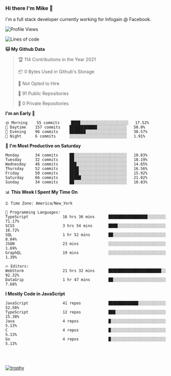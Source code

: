 ### Hi there I'm Mike 👋
I'm a full stack developer currently working for Infogain @ Facebook.

<!--START_SECTION:waka-->
![Profile Views](http://img.shields.io/badge/Profile%20Views-1-blue)

![Lines of code](https://img.shields.io/badge/From%20Hello%20World%20I%27ve%20Written-1.2%20million%20lines%20of%20code-blue)

**🐱 My Github Data** 

> 🏆 114 Contributions in the Year 2021
 > 
> 📦 0 Bytes Used in Github's Storage 
 > 
> 🚫 Not Opted to Hire
 > 
> 📜 91 Public Repositories 
 > 
> 🔑 0 Private Repositories  
 > 
**I'm an Early 🐤** 

```text
🌞 Morning    55 commits     ████░░░░░░░░░░░░░░░░░░░░░   17.52% 
🌆 Daytime    157 commits    ████████████░░░░░░░░░░░░░   50.0% 
🌃 Evening    96 commits     ███████░░░░░░░░░░░░░░░░░░   30.57% 
🌙 Night      6 commits      ░░░░░░░░░░░░░░░░░░░░░░░░░   1.91%

```
📅 **I'm Most Productive on Saturday** 

```text
Monday       34 commits     ██░░░░░░░░░░░░░░░░░░░░░░░   10.83% 
Tuesday      32 commits     ██░░░░░░░░░░░░░░░░░░░░░░░   10.19% 
Wednesday    46 commits     ███░░░░░░░░░░░░░░░░░░░░░░   14.65% 
Thursday     52 commits     ████░░░░░░░░░░░░░░░░░░░░░   16.56% 
Friday       50 commits     ████░░░░░░░░░░░░░░░░░░░░░   15.92% 
Saturday     66 commits     █████░░░░░░░░░░░░░░░░░░░░   21.02% 
Sunday       34 commits     ██░░░░░░░░░░░░░░░░░░░░░░░   10.83%

```


📊 **This Week I Spent My Time On** 

```text
⌚︎ Time Zone: America/New_York

💬 Programming Languages: 
TypeScript               16 hrs 36 mins      █████████████████░░░░░░░░   71.17% 
SCSS                     3 hrs 54 mins       ████░░░░░░░░░░░░░░░░░░░░░   16.72% 
SQL                      1 hr 52 mins        ██░░░░░░░░░░░░░░░░░░░░░░░   8.04% 
JSON                     23 mins             ░░░░░░░░░░░░░░░░░░░░░░░░░   1.69% 
GraphQL                  19 mins             ░░░░░░░░░░░░░░░░░░░░░░░░░   1.39%

🔥 Editors: 
WebStorm                 21 hrs 32 mins      ███████████████████████░░   92.32% 
DataGrip                 1 hr 47 mins        ██░░░░░░░░░░░░░░░░░░░░░░░   7.68%

```

**I Mostly Code in JavaScript** 

```text
JavaScript               41 repos            █████████████░░░░░░░░░░░░   52.56% 
TypeScript               12 repos            ███░░░░░░░░░░░░░░░░░░░░░░   15.38% 
Java                     4 repos             █░░░░░░░░░░░░░░░░░░░░░░░░   5.13% 
C                        4 repos             █░░░░░░░░░░░░░░░░░░░░░░░░   5.13% 
Go                       4 repos             █░░░░░░░░░░░░░░░░░░░░░░░░   5.13%

```



<!--END_SECTION:waka-->

##### &nbsp;
[![trophy](https://github-profile-trophy.vercel.app/?username=uptonm&theme=dracula)](https://github.com/ryo-ma/github-profile-trophy)
